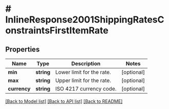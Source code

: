 # # InlineResponse2001ShippingRatesConstraintsFirstItemRate

## Properties

Name | Type | Description | Notes
------------ | ------------- | ------------- | -------------
**min** | **string** | Lower limit for the rate. | [optional]
**max** | **string** | Upper limit for the rate. | [optional]
**currency** | **string** | ISO 4217 currency code. | [optional]

[[Back to Model list]](../../README.md#models) [[Back to API list]](../../README.md#endpoints) [[Back to README]](../../README.md)
